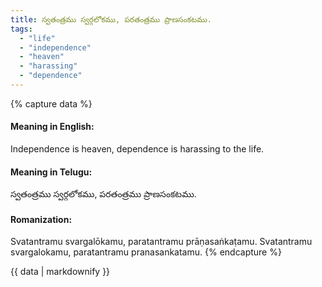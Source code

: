 ```yaml
---
title: స్వతంత్రము స్వర్గలోకము, పరతంత్రము ప్రాణసంకటము.
tags:
  - "life"
  - "independence"
  - "heaven"
  - "harassing"
  - "dependence"
---
```


{% capture data %}
#### Meaning in English:
Independence is heaven, dependence is harassing to the life.

#### Meaning in Telugu:
స్వతంత్రము స్వర్గలోకము, పరతంత్రము ప్రాణసంకటము.

#### Romanization:
Svatantramu svargalōkamu, paratantramu prāṇasaṅkaṭamu.
Svatantramu svargalokamu, paratantramu pranasankatamu.
{% endcapture %}

{{ data | markdownify }}


